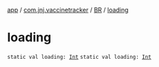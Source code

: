 [app](../../index.md) / [com.jnj.vaccinetracker](../index.md) / [BR](index.md) / [loading](./loading.md)

# loading

`static val loading: `[`Int`](https://kotlinlang.org/api/latest/jvm/stdlib/kotlin/-int/index.html)
`static val loading: `[`Int`](https://kotlinlang.org/api/latest/jvm/stdlib/kotlin/-int/index.html)